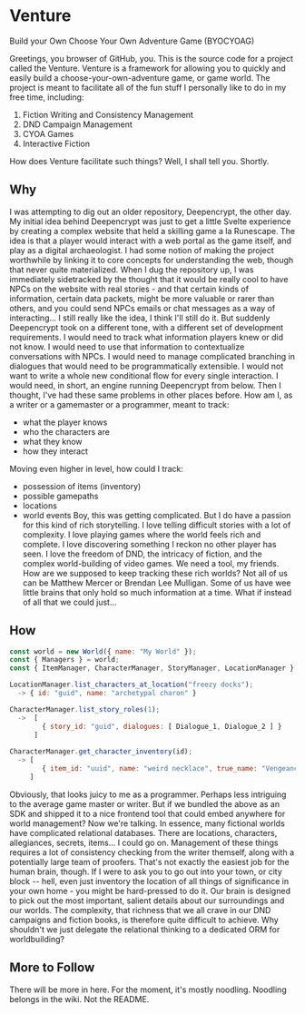 # Venture 
Build your Own Choose Your Own Adventure Game (BYOCYOAG) 

Greetings, you browser of GitHub, you. This is the source code for a project called the Venture. Venture is a framework for allowing you to quickly and easily build a choose-your-own-adventure game, or game world. The project is meant to facilitate all of the fun stuff I personally like to do in my free time, including: 

1. Fiction Writing and Consistency Management
2. DND Campaign Management
3. CYOA Games 
4. Interactive Fiction 

How does Venture facilitate such things? Well, I shall tell you. Shortly. 
## Why
I was attempting to dig out an older repository, Deepencrypt, the other day. My initial idea behind Deepencrypt was just to get a little Svelte experience by creating a complex website that held a skilling game a la Runescape. The idea is that a player would interact with a web portal as the game itself, and play as a digital archaeologist. I had some notion of making the project worthwhile by linking it to core concepts for understanding the web, though that never quite materialized. 
When I dug the repository up, I was immediately sidetracked by the thought that it would be really cool to have NPCs on the website with real stories - and that certain kinds of information, certain data packets, might be more valuable or rarer than others, and you could send NPCs emails or chat messages as a way of interacting... I still really like the idea, I think I'll still do it. But suddenly Deepencrypt took on a different tone, with a different set of development requirements. 
I would need to track what information players knew or did not know. I would need to use that information to contextualize conversations with NPCs. I would need to manage complicated branching in dialogues that would need to be programmatically extensible. I would not want to write a whole new conditional flow for every single interaction. I would need, in short, an engine running Deepencrypt from below. 
Then I thought, I've had these same problems in other places before. How am I, as a writer or a gamemaster or a programmer, meant to track: 
- what the player knows 
- who the characters are 
- what they know
- how they interact

Moving even higher in level, how could I track: 
- possession of items (inventory) 
- possible gamepaths
- locations
- world events 
Boy, this was getting complicated. But I do have a passion for this kind of rich storytelling. I love telling difficult stories with a lot of complexity. I love playing games where the world feels rich and complete. I love discovering something I reckon no other player has seen. I love the freedom of DND, the intricacy of fiction, and the complex world-building of video games. 
We need a tool, my friends. How are we supposed to keep tracking these rich worlds? Not all of us can be Matthew Mercer or Brendan Lee Mulligan. Some of us have wee little brains that only hold so much information at a time. What if instead of all that we could just...
## How
```javascript
const world = new World({ name: "My World" }); 
const { Managers } = world;
const { ItemManager, CharacterManager, StoryManager, LocationManager } = world; 

LocationManager.list_characters_at_location("freezy docks"); 
  -> { id: "guid", name: "archetypal charon" }

CharacterManager.list_story_roles(1);
  ->  [
        { story_id: "guid", dialogues: [ Dialogue_1, Dialogue_2 ] }  
      ]
      
CharacterManager.get_character_inventory(id); 
  -> [
        { item_id: "uuid", name: "weird necklace", true_name: "Vengeance of the Chthonic Gods" }
     ]
```
Obviously, that looks juicy to me as a programmer. Perhaps less intriguing to the average game master or writer. But if we bundled the above as an SDK and shipped it to a nice frontend tool that could embed anywhere for world management? Now we're talking.
In essence, many fictional worlds have complicated relational databases. There are locations, characters, allegiances, secrets, items... I could go on. Management of these things requires a lot of consistency checking from the writer themself, along with a potentially large team of proofers. That's not exactly the easiest job for the human brain, though. If I were to ask you to go out into your town, or city block -- hell, even just inventory the location of all things of significance in your own home - you might be hard-pressed to do it. Our brain is designed to pick out the most important, salient details about our surroundings and our worlds. The complexity, that richness that we all crave in our DND campaigns and fiction books, is therefore quite difficult to achieve. 
Why shouldn't we just delegate the relational thinking to a dedicated ORM for worldbuilding? 
## More to Follow 
There will be more in here. For the moment, it's mostly noodling. Noodling belongs in the wiki. Not the README.